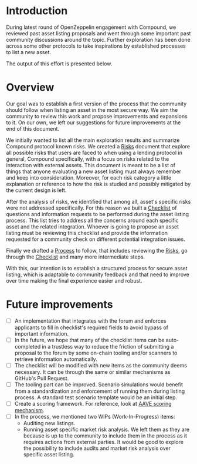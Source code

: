 # Introduction

During latest round of OpenZeppelin engagement with Compound, we reviewed past asset listing proposals and went through some important past community discussions around the topic. Further exploration has been done across some other protocols to take inspirations by established processes to list a new asset. 

The output of this effort is presented below.

# Overview

Our goal was to establish a first version of the process that the community should follow when listing an asset in the most secure way. We aim the community to review this work and propose improvements and expansions to it. On our own, we left our suggestions for future improvements at the end of this document.

We initially wanted to list all the main exploration results and summarize Compound protocol known risks. We created a [Risks](Risks.md) document that explore all possible risks that users are faced to when using a lending protocol in general, Compound specifically, with a focus on risks related to the interaction with external assets. This document is meant to be a list of things that anyone evaluating a new asset listing must always remember and keep into consideration. Moreover, for each risk category a little explanation or reference to how the risk is studied and possibly mitigated by the current design is left.

After the analysis of risks, we identified that among all, asset's specific risks were not addressed specifically. For this reason we built a [Checklist](Checklist.md) of questions and information requests to be performed during the asset listing process. This list tries to address all the concerns around each specific asset and the related integration. Whoever is going to propose an asset listing must be reviewing this checklist and provide the information requested for a community check on different potential integration issues.

Finally we drafted a [Process](Process.md) to follow, that includes reviewing the [Risks](Risks.md), go through the [Checklist](Checklist.md) and many more intermediate steps.

With this, our intention is to establish a structured process for secure asset listing, which is adaptable to community feedback and that need to improve over time making the final experience easier and robust.

# Future improvements

- [ ] An implementation that integrates with the forum and enforces applicants to fill in checklist's required fields to avoid bypass of important information.
- [ ] In the future, we hope that many of the checklist items can be auto-completed in a trustless way to reduce the friction of submitting a proposal to the forum by some on-chain tooling and/or scanners to retrieve information automatically.
- [ ] The checklist will be modified with new items as the community deems necessary. It can be through the same or similar mechanisms as GitHub's Pull Request.
- [ ] The tooling part can be improved. Scenario simulations would benefit from a standardization and enforcement of running them during listing process. A standard test scenario template would be an initial step.
- [ ] Create a scoring framework. For reference, look at [AAVE scoring mechanism](https://docs.aave.com/risk/asset-risk/methodology).
- [ ] In the process, we mentioned two WIPs (Work-In-Progress) items:
    - Auditing new listings.
    - Running asset specific market risk analysis.
    We left them as they are because is up to the community to include them in the process as it requires actions from external parties. It would be good to explore the possibility to include audits and market risk analysis over specific asset listing.
